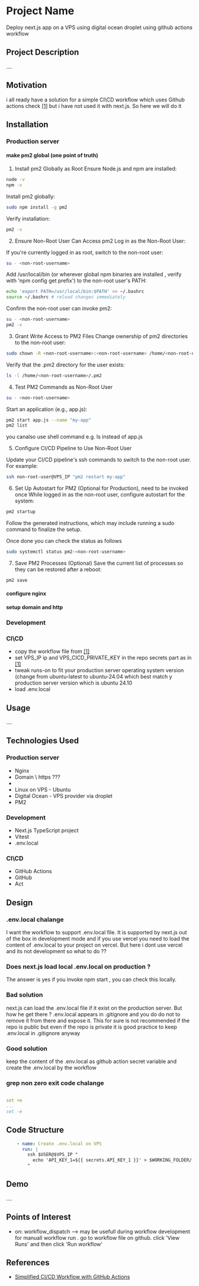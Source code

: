 <h1>Project Name</h1>
Deploy next.js app on a VPS using digital ocean droplet using github actions workflow



<h2>Project Description</h2>
....

<h2>Motivation</h2>
i all ready have a solution for a simple CI\CD workflow which uses Github actions check <a href='#ref1'>[1]</a> but i have not used it with next.js. So here we will do it

<h2>Installation</h2>

<h3>Production server</h3>
<h4>make pm2 global (one point of truth)</h4>

1. Install pm2 Globally as Root
Ensure Node.js and npm are installed:

```bash
node -v
npm -v
```

Install pm2 globally:

```bash
sudo npm install -g pm2
```

Verify installation:

```bash
pm2 -v
```

2. Ensure Non-Root User Can Access pm2
Log in as the Non-Root User:

If you're currently logged in as root, switch to the non-root user:

```bash
su - <non-root-username>
```

Add /usr/local/bin (or wherever global npm binaries are installed , verify with 'npm config get prefix') to the non-root user's PATH:

```bash
echo 'export PATH=/usr/local/bin:$PATH' >> ~/.bashrc
source ~/.bashrc # reload changes immediately
```

Confirm the non-root user can invoke pm2:

```bash
su - <non-root-username>
pm2 -v
```

3. Grant Write Access to PM2 Files
Change ownership of pm2 directories to the non-root user:

```bash
sudo chown -R <non-root-username>:<non-root-username> /home/<non-root-username>/.pm2
```

Verify that the .pm2 directory for the user exists:

```bash
ls -l /home/<non-root-username>/.pm2
```

4. Test PM2 Commands as Non-Root User

```bash
su - <non-root-username>
```

Start an application (e.g., app.js):

```bash
pm2 start app.js --name "my-app"
pm2 list
```
you canalso use shell command e.g. ls instead of app.js

5. Configure CI/CD Pipeline to Use Non-Root User

Update your CI/CD pipeline's ssh commands to switch to the non-root user. For example:

```bash
ssh non-root-user@VPS_IP "pm2 restart my-app"
```

6. Set Up Autostart for PM2 (Optional for Production), need to be invoked once
While logged in as the non-root user, configure autostart for the system:

```bash
pm2 startup
```

Follow the generated instructions, which may include running a sudo command to finalize the setup.


Once done you can check the status as follows
```bash
sudo systemctl status pm2-<non-root-username>
```


7. Save PM2 Processes (Optional)
Save the current list of processes so they can be restored after a reboot:

```bash
pm2 save
```

<h4>configure nginx</h4>
<h4>setup domain and http</h4>

<h3>Development</h3>


<h3>CI\CD</h3>
<ul>
<li>copy the workflow file from <a href='#ref1'>[1]</a></li>
<li>set VPS_IP ip and VPS_CICD_PRIVATE_KEY in the repo secrets part as in <a href='#ref1'>[1]</a></li>
<li>tweak runs-on to fit your production server operating system version (change from ubuntu-latest to ubuntu-24.04 which best match y production server version which is ubuntu 24.10</li>
<li>load .env.local</li>
</ul>


<h2>Usage</h2>
....


<h2>Technologies Used</h2>

<h3>Production server</h3>
<ul>
  <li>Nginx</li>
  <li>Domain \ https ???<li>
  <li>Linux on VPS - Ubuntu</li>
  <li>Digital Ocean - VPS provider via droplet</li>
  <li>PM2</li>
</ul>


<h3>Development</h3>
<ul>
  <li>Next.js TypeScript project</li>
  <li>Vitest</li>
  <li>.env.local</li>
</ul>

<h3>CI\CD</h3>
<ul>
  <li>GitHub Actions</li>
  <li>GitHub</li>
  <li>Act</li>
</ul>


<h2>Design</h2>

<h3>.env.local chalange</h3>

I want the workflow to support .env.local file. It is supported by next.js out of the box in development mode and if you use vercel you need to load the content of .env.local to your project on vercel. But here i dont use vercel and its not development so what to do ??

<h3>Does next.js load local .env.local on production ?</h3>
The answer is yes if you invoke npm start , you can check this locally.

<h3>Bad solution</h3>
next.js can load the .env.local file if it exist on the production server. But how he get there ? .env.local appears in .gitignore and you do do not to remove it from there and expose it. This for sure is not recommended if the repo is public but even if the repo is private it is good practice to keep .env.local in .gitignore anyway

<h3>Good solution</h3>
keep the content of the .env.local as github action secret variable and create the .env.local by the workflow


<h3>grep non zero exit code chalange</h3>

```yml

set +e
...
set -e

```


<h2>Code Structure</h2>

```yml
    - name: Create .env.local on VPS
      run: |
        ssh $USER@$VPS_IP "
          echo 'API_KEY_1=${{ secrets.API_KEY_1 }}' > $WORKING_FOLDER/.env.local
        "
```

<h2>Demo</h2>
....

<h2>Points of Interest</h2>
<ul>
    <li>on: workflow_dispatch  --> may be usefull during workflow development for manuall workflow run . go to workflow file on github. click 'View Runs' and then click 'Run workflow'</li>
</ul>

<h2>References</h2>
<ul>
    <li id='ref1'><a href='https://youtu.be/sEBGmPZh75U?si=wUANX2Pu-Sk6iQxI'>Simplified CI/CD Workflow with GitHub Actions </a></li>
</ul>

